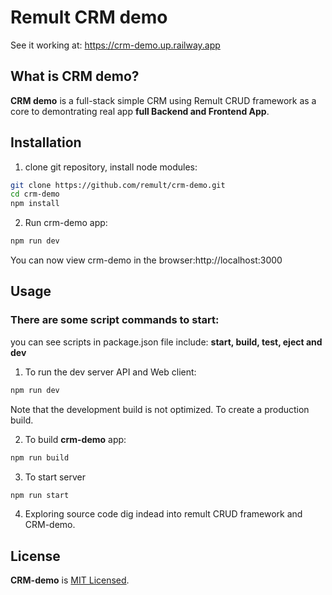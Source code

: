 # Remult CRM demo

See it working at:
https://crm-demo.up.railway.app

## What is CRM demo?

**CRM demo** is a full-stack simple CRM using Remult CRUD framework as a core to demontrating real app **full Backend and Frontend App**.

## Installation

1. clone git repository, install node modules:

```sh
git clone https://github.com/remult/crm-demo.git
cd crm-demo
npm install
```

2. Run crm-demo app:

```sh
npm run dev
```

You can now view crm-demo in the browser:http://localhost:3000

## Usage

### There are some script commands to start:

you can see scripts in package.json file include: **start, build, test, eject and dev**

1. To run the dev server API and Web client:

```sh
npm run dev
```

Note that the development build is not optimized. To create a production build.

2. To build **crm-demo** app:

```sh
npm run build
```

3. To start server

```sh
npm run start
```

4. Exploring source code dig indead into remult CRUD framework and CRM-demo.

## License

**CRM-demo** is [MIT Licensed](LICENSE).
